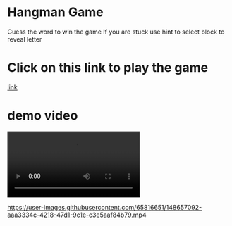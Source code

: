 # Hangman Game

Guess the word to win the game
If you are stuck use hint to select block to reveal letter


# Click on this link to play the game
[link](https://hangmangame-cash.vercel.app/)

# demo video
![demo](https://user-images.githubusercontent.com/65816651/148657092-aaa3334c-4218-47d1-9c1e-c3e5aaf84b79.mp4
)

https://user-images.githubusercontent.com/65816651/148657092-aaa3334c-4218-47d1-9c1e-c3e5aaf84b79.mp4



